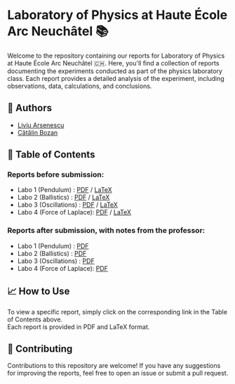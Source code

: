 # Laboratory of Physics at Haute École Arc Neuchâtel 📚

Welcome to the repository containing our reports for Laboratory of Physics at Haute École Arc Neuchâtel 🇨🇭. Here, you'll find a collection of reports documenting the experiments conducted as part of the physics laboratory class. Each report provides a detailed analysis of the experiment, including observations, data, calculations, and conclusions.

## 🌟 Authors

- [Liviu Arsenescu](https://github.com/RicoLla13)
- [Cătălin Bozan](https://github.com/catabozan)
## 📝 Table of Contents

### Reports before submission:

* Labo 1 (Pendulum)        : [PDF](labo_compiled/labo1_Arsenescu-Bozan.pdf) / [LaTeX](labo1_pendule/doc.tex)
* Labo 2 (Ballistics)      : [PDF](labo_compiled/labo2_Arsenescu-Bozan.pdf) / [LaTeX](labo2_ballist/doc.tex)
* Labo 3 (Oscillations)    : [PDF](labo_compiled/labo3_Arsenescu-Bozan.pdf) / [LaTeX](labo3_osc/doc.tex)
* Labo 4 (Force of Laplace): [PDF](labo_compiled/labo4_Arsenescu-Bozan.pdf) / [LaTeX](labo4_laplace/doc.tex)


### Reports after submission, with notes from the professor:

* Labo 1 (Pendulum)        : [PDF](labo_corrig/corr_Labo1_Arsenescu-Bozan.pdf)
* Labo 2 (Ballistics)      : [PDF](labo_corrig/corr_Labo2_Arsenescu-Bozan.pdf)
* Labo 3 (Oscillations)    : [PDF](labo_corrig/corr_Labo3_Arsenescu-Bozan.pdf)
* Labo 4 (Force of Laplace): [PDF](labo_corrig/corr_Labo4_Arsenescu-Bozan.pdf)

## 📈 How to Use

To view a specific report, simply click on the corresponding link in the Table of Contents above.  
Each report is provided in PDF and LaTeX format.

## 🤝 Contributing

Contributions to this repository are welcome! If you have any suggestions for improving the reports, feel free to open an issue or submit a pull request.
